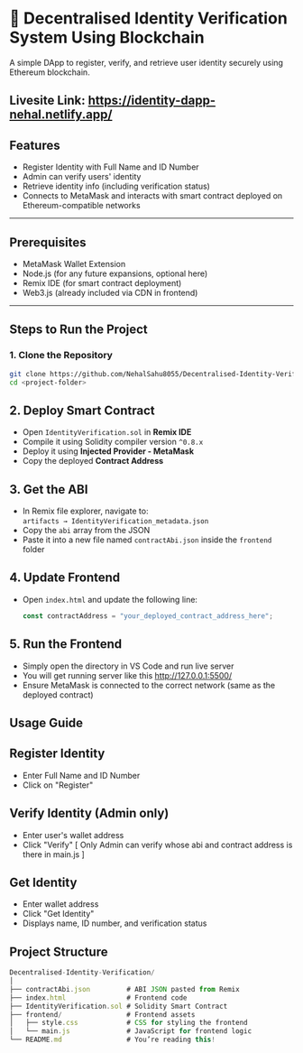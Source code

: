 # 🔐 Decentralised Identity Verification System Using Blockchain

A simple DApp to register, verify, and retrieve user identity securely using Ethereum blockchain.

**Livesite Link**: https://identity-dapp-nehal.netlify.app/
---

## Features

- Register Identity with Full Name and ID Number
- Admin can verify users' identity
- Retrieve identity info (including verification status)
- Connects to MetaMask and interacts with smart contract deployed on Ethereum-compatible networks

---

## Prerequisites

- MetaMask Wallet Extension
- Node.js (for any future expansions, optional here)
- Remix IDE (for smart contract deployment)
- Web3.js (already included via CDN in frontend)

---

## Steps to Run the Project

### 1. Clone the Repository
```bash
git clone https://github.com/NehalSahu8055/Decentralised-Identity-Verification-Sysytem-Using-Blockchain
cd <project-folder>
```

## 2. Deploy Smart Contract

- Open `IdentityVerification.sol` in **Remix IDE**
- Compile it using Solidity compiler version `^0.8.x`
- Deploy it using **Injected Provider - MetaMask**
- Copy the deployed **Contract Address**

## 3. Get the ABI

- In Remix file explorer, navigate to:  
  `artifacts → IdentityVerification_metadata.json`
- Copy the `abi` array from the JSON
- Paste it into a new file named `contractAbi.json` inside the `frontend` folder

## 4. Update Frontend

- Open `index.html` and update the following line:

  ```js
  const contractAddress = "your_deployed_contract_address_here";
  ```

## 5. Run the Frontend
- Simply open the directory in VS Code and run live server
- You will get running server like this http://127.0.0.1:5500/
- Ensure MetaMask is connected to the correct network (same as the deployed contract)

## Usage Guide
## Register Identity
- Enter Full Name and ID Number
- Click on "Register"

## Verify Identity (Admin only)
- Enter user's wallet address
- Click "Verify" [ Only Admin can verify whose abi and contract address is there in main.js ]

## Get Identity
- Enter wallet address
- Click "Get Identity"
- Displays name, ID number, and verification status

## Project Structure
```js
Decentralised-Identity-Verification/
│
├── contractAbi.json         # ABI JSON pasted from Remix
├── index.html               # Frontend code
├── IdentityVerification.sol # Solidity Smart Contract
├── frontend/                # Frontend assets
│   ├── style.css            # CSS for styling the frontend
│   └── main.js              # JavaScript for frontend logic
└── README.md                # You’re reading this!

```

